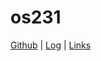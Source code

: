 # os231
<a href="https://github.com/linusabhyasaui/os231/">Github</a> | <a href="TXT/mylog.txt">Log</a> | <a href="../links.md">Links</a> 
